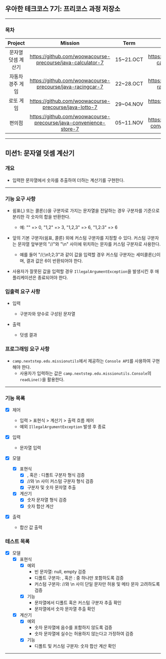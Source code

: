 ## 우아한 테크코스 7기: 프리코스 과정 저장소

---

### 목차

|  Project   |                              Mission                              |   Term    |                         Repository                          |                                 Revision                                 |
|:----------:|:-----------------------------------------------------------------:|:---------:|:-----------------------------------------------------------:|:------------------------------------------------------------------------:|
| 문자열 덧셈 계산기 |    https://github.com/woowacourse-precourse/java-calculator-7     | 15~21.OCT |  https://github.com/awrion3/java-calculator-7/tree/awrion3  | https://github.com/awrion3/reflectJava_woowa-precourse-7/tree/calculator |
| 자동차 경주 게임  |     https://github.com/woowacourse-precourse/java-racingcar-7     | 22~28.OCT |  https://github.com/awrion3/java-racingcar-7/tree/awrion3   | https://github.com/awrion3/reflectJava_woowa-precourse-7/tree/racingcar  |
|   로또 게임    |       https://github.com/woowacourse-precourse/java-lotto-7       | 29~04.NOV |    https://github.com/awrion3/java-lotto-7/tree/awrion3     |   https://github.com/awrion3/reflectJava_woowa-precourse-7/tree/lotto    |
|    편의점     | https://github.com/woowacourse-precourse/java-convenience-store-7 | 05~11.NOV | https://github.com/awrion3/java-convenience-store-7-awrion3 |   https://github.com/awrion3/reflectJava_woowa-precourse-7/tree/store    |

---

## 미션1: 문자열 덧셈 계산기

### 개요

* 입력한 문자열에서 숫자를 추출하여 더하는 계산기를 구현한다.

---

### 기능 요구 사항

* 쉼표(,) 또는 콜론(:)을 구분자로 가지는 문자열을 전달하는 경우 구분자를 기준으로 분리한 각 숫자의 합을 반환한다.
    - 예: "" => 0, "1,2" => 3, "1,2,3" => 6, "1,2:3" => 6

* 앞의 기본 구분자(쉼표, 콜론) 외에 커스텀 구분자를 지정할 수 있다. 커스텀 구분자는 문자열 앞부분의 "//"와 "\n" 사이에 위치하는 문자를 커스텀 구분자로 사용한다.
    - 예를 들어 "//;\n1;2;3"과 같이 값을 입력할 경우 커스텀 구분자는 세미콜론(;)이며, 결과 값은 6이 반환되어야 한다.

* 사용자가 잘못된 값을 입력할 경우 `IllegalArgumentException`을 발생시킨 후 애플리케이션은 종료되어야 한다.

### 입출력 요구 사항

* 입력
    - 구분자와 양수로 구성된 문자열

* 출력
    - 덧셈 결과

### 프로그래밍 요구 사항

* `camp.nextstep.edu.missionutils`에서 제공하는 `Console API`를 사용하여 구현해야 한다.
    - 사용자가 입력하는 값은 `camp.nextstep.edu.missionutils.Console`의 `readLine()`을 활용한다.

---

### 기능 목록

- [x] 제어
    - 입력 > 표현식 > 계산기 > 출력 흐름 제어
    - 예외 `IllegalArgumentException` 발생 후 종료

- [x] 입력
    - 문자열 입력

- [x] 모델
    - [x] 표현식
        - [x] , 혹은 : 디폴트 구분자 형식 검증
        - [x] //와 \n 사이 커스텀 구분자 형식 검증
        - [x] 구분자 및 숫자 문자열 추출
    - [x] 계산기
        - [x] 숫자 문자열 형식 검증
        - [x] 숫자 합산 계산

- [x] 출력
    - 합산 값 출력

### 테스트 목록

- [x] 모델
    - [x] 표현식
        - [x] 예외
            - 빈 문자열: null, empty 검증
            - 디폴트 구분자: , 혹은 : 중 하나만 포함하도록 검증
            - 커스텀 구분자: //와 \n 사이 단일 문자만 허용 및 메타 문자 고려하도록 검증
        - [x] 기능
            - 문자열에서 디폴트 혹은 커스텀 구분자 추출 확인
            - 문자열에서 숫자 문자열 추출 확인

    - [x] 계산기
        - [x] 예외
            - 숫자 문자열에 음수를 포함하지 않도록 검증
            - 숫자 문자열에 실수는 허용하지 않는다고 가정하여 검증
        - [x] 기능
            - 디폴트 및 커스텀 구분자: 숫자 합산 계산 확인

---
